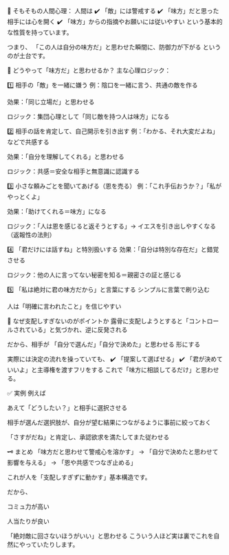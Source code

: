 🎯 そもそもの人間心理：
人間は
✔️ 「敵」には警戒する
✔️ 「味方」だと思った相手には心を開く
✔️ 「味方」からの指摘やお願いには従いやすい
という基本的な性質を持っています。

つまり、 「この人は自分の味方だ」と思わせた瞬間に、防御力が下がる というのが土台です。

📌 どうやって「味方だ」と思わせるか？
主な心理ロジック：

1️⃣ 相手の「敵」を一緒に嫌う
例：陰口を一緒に言う、共通の敵を作る

効果：「同じ立場だ」と思わせる

ロジック：集団心理として「同じ敵を持つ人は味方」になる

2️⃣ 相手の話を肯定して、自己開示を引き出す
例：「わかる、それ大変だよね」などで共感する

効果：「自分を理解してくれる」と思わせる

ロジック：共感＝安全な相手と無意識に認識する

3️⃣ 小さな頼みごとを聞いてあげる（恩を売る）
例：「これ手伝おうか？」「私がやっとくよ」

効果：「助けてくれる＝味方」になる

ロジック：「人は恩を感じると返そうとする」→ イエスを引き出しやすくなる（返報性の法則）

4️⃣ 「君だけには話すね」と特別扱いする
効果：「自分は特別な存在だ」と錯覚させる

ロジック：他の人に言ってない秘密を知る＝親密さの証と感じる

5️⃣ 「私は絶対に君の味方だから」と言葉にする
シンプルに言葉で刷り込む

人は「明確に言われたこと」を信じやすい

📌 なぜ支配しすぎないのがポイントか
露骨に支配しようとすると「コントロールされている」と気づかれ、逆に反発される

だから、相手が 「自分で選んだ」「自分で決めた」と思わせる 形にする

実際には決定の流れを操っていても、
✔️ 「提案して選ばせる」
✔️ 「君が決めていいよ」と主導権を渡すフリをする
これで「味方に相談してるだけ」と思わせる。

✅ 実例
例えば

あえて「どうしたい？」と相手に選択させる

相手が選んだ選択肢が、自分が望む結果につながるように事前に絞っておく

「さすがだね」と肯定し、承認欲求を満たしてまた従わせる

🗝️ まとめ
「味方だと思わせて警戒心を溶かす」 → 「自分で決めたと思わせて影響を与える」 → 「恩や共感でつなぎ止める」

これが人を「支配しすぎずに動かす」基本構造です。

だから、

コミュ力が高い

人当たりが良い

「絶対敵に回さないほうがいい」と思わせる
こういう人ほど実は裏でこれを自然にやっていたりします。